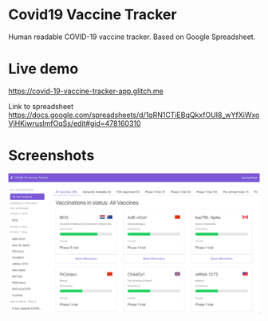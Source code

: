 # Covid19 Vaccine Tracker
Human readable COVID-19 vaccine tracker.
Based on Google Spreadsheet.

# Live demo
https://covid-19-vaccine-tracker-app.glitch.me


Link to spreadsheet
https://docs.google.com/spreadsheets/d/1qRN1CTiEBqQkxfOUI8_wYfXiWxoVjHKiwruslmfOqSs/edit#gid=478160310
# Screenshots
![Screenshot](/docs/screenshot.png)
